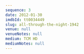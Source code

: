 ```yaml
---
sequence: 3
date: 2012-01-30
imdbId: tt0034449
slug: all-through-the-night-1942
venue: null
venueNotes: null
medium: TCM HD
mediumNotes: null
---
```


